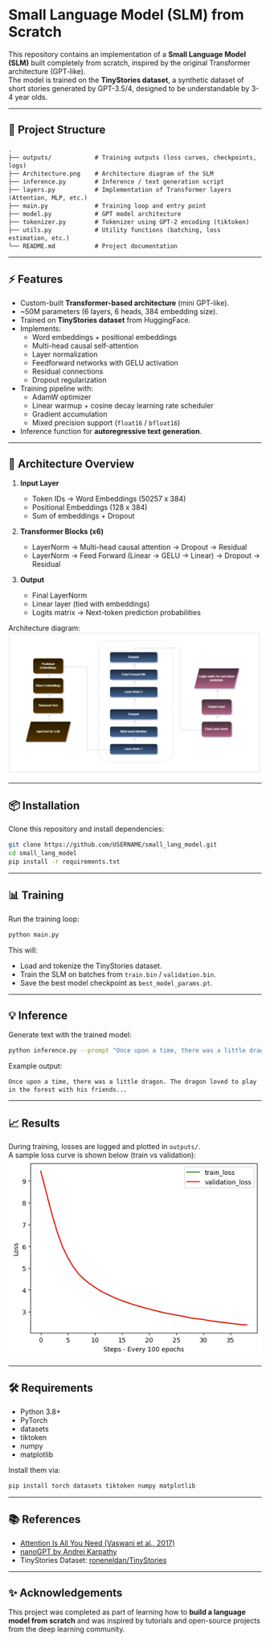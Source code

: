 # Small Language Model (SLM) from Scratch

This repository contains an implementation of a **Small Language Model (SLM)** built completely from scratch, inspired by the original Transformer architecture (GPT-like).  
The model is trained on the **TinyStories dataset**, a synthetic dataset of short stories generated by GPT-3.5/4, designed to be understandable by 3-4 year olds.

---

## 🚀 Project Structure

```
.
├── outputs/            # Training outputs (loss curves, checkpoints, logs)
├── Architecture.png    # Architecture diagram of the SLM
├── inference.py        # Inference / text generation script
├── layers.py           # Implementation of Transformer layers (Attention, MLP, etc.)
├── main.py             # Training loop and entry point
├── model.py            # GPT model architecture
├── tokenizer.py        # Tokenizer using GPT-2 encoding (tiktoken)
├── utils.py            # Utility functions (batching, loss estimation, etc.)
└── README.md           # Project documentation
```

---

## ⚡ Features

- Custom-built **Transformer-based architecture** (mini GPT-like).
- ~50M parameters (6 layers, 6 heads, 384 embedding size).
- Trained on **TinyStories dataset** from HuggingFace.
- Implements:
  - Word embeddings + positional embeddings
  - Multi-head causal self-attention
  - Layer normalization
  - Feedforward networks with GELU activation
  - Residual connections
  - Dropout regularization
- Training pipeline with:
  - AdamW optimizer
  - Linear warmup + cosine decay learning rate scheduler
  - Gradient accumulation
  - Mixed precision support (`float16` / `bfloat16`)
- Inference function for **autoregressive text generation**.

---

## 🧩 Architecture Overview

1. **Input Layer**
   - Token IDs → Word Embeddings (50257 x 384)
   - Positional Embeddings (128 x 384)
   - Sum of embeddings + Dropout

2. **Transformer Blocks (x6)**
   - LayerNorm → Multi-head causal attention → Dropout → Residual
   - LayerNorm → Feed Forward (Linear → GELU → Linear) → Dropout → Residual

3. **Output**
   - Final LayerNorm
   - Linear layer (tied with embeddings)
   - Logits matrix → Next-token prediction probabilities

Architecture diagram:  
![Architecture](Architecture.png)

---

## 📦 Installation

Clone this repository and install dependencies:

```bash
git clone https://github.com/USERNAME/small_lang_model.git
cd small_lang_model
pip install -r requirements.txt
```

---

## 📊 Training

Run the training loop:

```bash
python main.py
```

This will:
- Load and tokenize the TinyStories dataset.
- Train the SLM on batches from `train.bin` / `validation.bin`.
- Save the best model checkpoint as `best_model_params.pt`.

---

## 💡 Inference

Generate text with the trained model:

```bash
python inference.py --prompt "Once upon a time, there was a little dragon"
```

Example output:

```
Once upon a time, there was a little dragon. The dragon loved to play in the forest with his friends...
```

---

## 📈 Results

During training, losses are logged and plotted in `outputs/`.  
A sample loss curve is shown below (train vs validation):
![Train vs Validation Loss](./outputs/loss_plot.png)

---

## 🛠️ Requirements

- Python 3.8+
- PyTorch
- datasets
- tiktoken
- numpy
- matplotlib

Install them via:

```bash
pip install torch datasets tiktoken numpy matplotlib
```

---

## 📚 References

- [Attention Is All You Need (Vaswani et al., 2017)](https://arxiv.org/abs/1706.03762)
- [nanoGPT by Andrej Karpathy](https://github.com/karpathy/nanoGPT)
- TinyStories Dataset: [roneneldan/TinyStories](https://huggingface.co/datasets/roneneldan/TinyStories)

---

## ✨ Acknowledgements

This project was completed as part of learning how to **build a language model from scratch** and was inspired by tutorials and open-source projects from the deep learning community.
